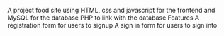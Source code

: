 A project food site using  HTML, css and javascript for the frontend and MySQL for the database PHP to link with the database 
Features 
A registration form for users to signup
A sign in form for users to sign into
